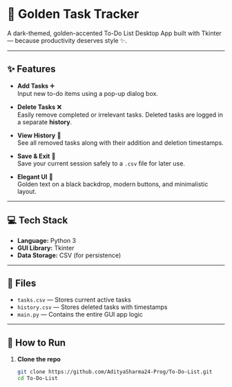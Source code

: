 # 🖤 Golden Task Tracker

A dark-themed, golden-accented To-Do List Desktop App built with Tkinter — because productivity deserves style ✨.

---

## ✨ Features

- **Add Tasks** ➕  
  Input new to-do items using a pop-up dialog box.

- **Delete Tasks** ❌  
  Easily remove completed or irrelevant tasks. Deleted tasks are logged in a separate **history**.

- **View History** 📜  
  See all removed tasks along with their addition and deletion timestamps.

- **Save & Exit** 💾  
  Save your current session safely to a `.csv` file for later use.

- **Elegant UI** 🎨  
  Golden text on a black backdrop, modern buttons, and minimalistic layout.

---

## 💻 Tech Stack

- **Language:** Python 3
- **GUI Library:** Tkinter
- **Data Storage:** CSV (for persistence)

---

## 📁 Files

- `tasks.csv` — Stores current active tasks
- `history.csv` — Stores deleted tasks with timestamps
- `main.py` — Contains the entire GUI app logic

---

## 🚀 How to Run

1. **Clone the repo**  
   ```bash
   git clone https://github.com/AdityaSharma24-Prog/To-Do-List.git
   cd To-Do-List
